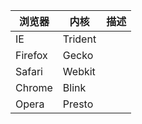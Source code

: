 | 浏览器  | 内核    | 描述 |
| ------- | ------- | ---- |
| IE      | Trident |      |
| Firefox | Gecko   |      |
| Safari  | Webkit  |      |
| Chrome  | Blink   |      |
| Opera   | Presto  |      |
